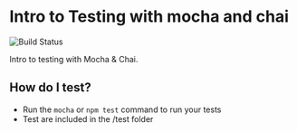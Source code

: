 # Intro to Testing with mocha and chai

![Build Status](https://travis-ci.org/sternmd/development_testing.svg?branch=master)

Intro to testing with Mocha & Chai.

## How do I test?

* Run the `mocha` or `npm test` command to run your tests
* Test are included in the /test folder

